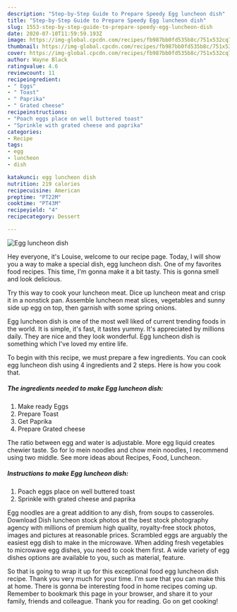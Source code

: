 ```yaml
---
description: "Step-by-Step Guide to Prepare Speedy Egg luncheon dish"
title: "Step-by-Step Guide to Prepare Speedy Egg luncheon dish"
slug: 1553-step-by-step-guide-to-prepare-speedy-egg-luncheon-dish
date: 2020-07-10T11:59:59.193Z
image: https://img-global.cpcdn.com/recipes/fb987bb0fd535b8c/751x532cq70/egg-luncheon-dish-recipe-main-photo.jpg
thumbnail: https://img-global.cpcdn.com/recipes/fb987bb0fd535b8c/751x532cq70/egg-luncheon-dish-recipe-main-photo.jpg
cover: https://img-global.cpcdn.com/recipes/fb987bb0fd535b8c/751x532cq70/egg-luncheon-dish-recipe-main-photo.jpg
author: Wayne Black
ratingvalue: 4.6
reviewcount: 11
recipeingredient:
- " Eggs"
- " Toast"
- " Paprika"
- " Grated cheese"
recipeinstructions:
- "Poach eggs place on well buttered toast"
- "Sprinkle with grated cheese and paprika"
categories:
- Recipe
tags:
- egg
- luncheon
- dish

katakunci: egg luncheon dish 
nutrition: 219 calories
recipecuisine: American
preptime: "PT22M"
cooktime: "PT43M"
recipeyield: "4"
recipecategory: Dessert

---
```



![Egg luncheon dish](https://img-global.cpcdn.com/recipes/fb987bb0fd535b8c/751x532cq70/egg-luncheon-dish-recipe-main-photo.jpg)

Hey everyone, it's Louise, welcome to our recipe page. Today, I will show you a way to make a special dish, egg luncheon dish. One of my favorites food recipes. This time, I'm gonna make it a bit tasty. This is gonna smell and look delicious.

Try this way to cook your luncheon meat. Dice up luncheon meat and crisp it in a nonstick pan. Assemble luncheon meat slices, vegetables and sunny side up egg on top, then garnish with some spring onions.

Egg luncheon dish is one of the most well liked of current trending foods in the world. It is simple, it's fast, it tastes yummy. It's appreciated by millions daily. They are nice and they look wonderful. Egg luncheon dish is something which I've loved my entire life.


To begin with this recipe, we must prepare a few ingredients. You can cook egg luncheon dish using 4 ingredients and 2 steps. Here is how you cook that.

<!--inarticleads1-->

##### The ingredients needed to make Egg luncheon dish:

1. Make ready  Eggs
1. Prepare  Toast
1. Get  Paprika
1. Prepare  Grated cheese


The ratio between egg and water is adjustable. More egg liquid creates chewier taste. So for lo mein noodles and chow mein noodles, I recommend using two middle. See more ideas about Recipes, Food, Luncheon. 

<!--inarticleads2-->

##### Instructions to make Egg luncheon dish:

1. Poach eggs place on well buttered toast
1. Sprinkle with grated cheese and paprika


Egg noodles are a great addition to any dish, from soups to casseroles. Download Dish luncheon stock photos at the best stock photography agency with millions of premium high quality, royalty-free stock photos, images and pictures at reasonable prices. Scrambled eggs are arguably the easiest egg dish to make in the microwave. When adding fresh vegetables to microwave egg dishes, you need to cook them first. A wide variety of egg dishes options are available to you, such as material, feature. 

So that is going to wrap it up for this exceptional food egg luncheon dish recipe. Thank you very much for your time. I'm sure that you can make this at home. There is gonna be interesting food in home recipes coming up. Remember to bookmark this page in your browser, and share it to your family, friends and colleague. Thank you for reading. Go on get cooking!
